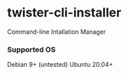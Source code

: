 # twister-cli-installer
Command-line Intallation Manager

### Supported OS
Debian 9+ (untested)
Ubuntu 20.04+
